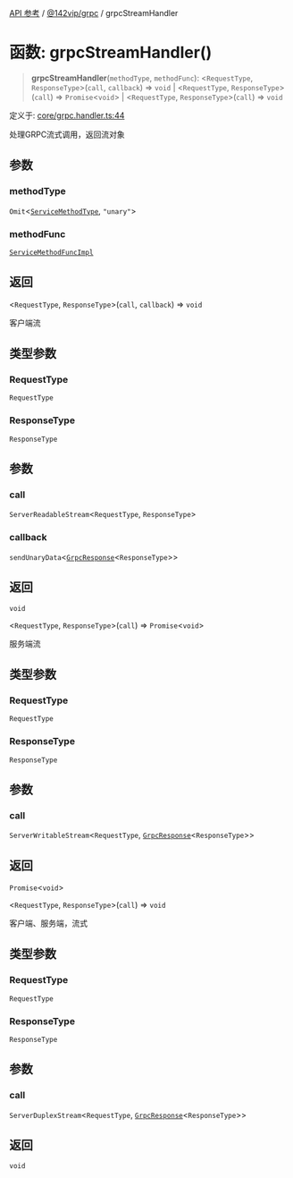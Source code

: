[API 参考](../../../index.md) / [@142vip/grpc](../index.md) / grpcStreamHandler

# 函数: grpcStreamHandler()

> **grpcStreamHandler**(`methodType`, `methodFunc`): \<`RequestType`, `ResponseType`\>(`call`, `callback`) => `void` \| \<`RequestType`, `ResponseType`\>(`call`) => `Promise`\<`void`\> \| \<`RequestType`, `ResponseType`\>(`call`) => `void`

定义于: [core/grpc.handler.ts:44](https://github.com/142vip/core-x/blob/7cfc2fa6b24172631d6526590fc6ea4be89357c6/packages/grpc/src/core/grpc.handler.ts#L44)

处理GRPC流式调用，返回流对象

## 参数

### methodType

`Omit`\<[`ServiceMethodType`](../enumerations/ServiceMethodType.md), `"unary"`\>

### methodFunc

[`ServiceMethodFuncImpl`](../type-aliases/ServiceMethodFuncImpl.md)

## 返回

\<`RequestType`, `ResponseType`\>(`call`, `callback`) => `void`

客户端流

## 类型参数

### RequestType

`RequestType`

### ResponseType

`ResponseType`

## 参数

### call

`ServerReadableStream`\<`RequestType`, `ResponseType`\>

### callback

`sendUnaryData`\<[`GrpcResponse`](../interfaces/GrpcResponse.md)\<`ResponseType`\>\>

## 返回

`void`

\<`RequestType`, `ResponseType`\>(`call`) => `Promise`\<`void`\>

服务端流

## 类型参数

### RequestType

`RequestType`

### ResponseType

`ResponseType`

## 参数

### call

`ServerWritableStream`\<`RequestType`, [`GrpcResponse`](../interfaces/GrpcResponse.md)\<`ResponseType`\>\>

## 返回

`Promise`\<`void`\>

\<`RequestType`, `ResponseType`\>(`call`) => `void`

客户端、服务端，流式

## 类型参数

### RequestType

`RequestType`

### ResponseType

`ResponseType`

## 参数

### call

`ServerDuplexStream`\<`RequestType`, [`GrpcResponse`](../interfaces/GrpcResponse.md)\<`ResponseType`\>\>

## 返回

`void`
